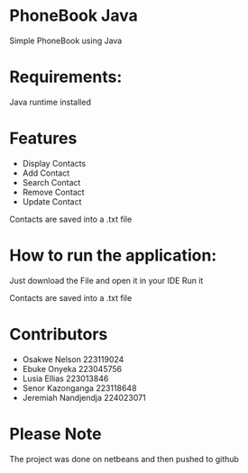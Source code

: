 # PhoneBook Java
Simple PhoneBook using Java

# Requirements:
Java runtime installed

# Features
- Display Contacts <br>
- Add Contact <br>
- Search Contact <br>
- Remove Contact <br>
- Update Contact 

Contacts are saved into a .txt file

# How to run the application:
Just download the File and open it in your IDE
Run it

Contacts are saved into a .txt file

# Contributors 
- Osakwe Nelson           223119024 <br>
- Ebuke Onyeka            223045756 <br>
- Lusia Ellias            223013846 <br>
- Senor Kazonganga        223118648 <br>
- Jeremiah Nandjendja     224023071

# Please Note
The project was done on netbeans and then pushed to github
